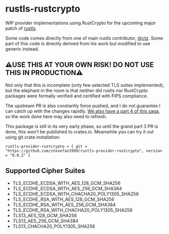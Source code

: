 # rustls-rustcrypto

WIP provider implementations using RustCrypto for the upcoming major patch of [rustls](https://github.com/rustls/rustls/pull/1405).

Some code comes directly from one of main rustls contributor, [@ctz](https://github.com/ctz). Some part of this code is directly derived from his work but modified to use generic instead.

## ⚠️USE THIS AT YOUR OWN RISK! DO NOT USE THIS IN PRODUCTION⚠️

Not only that this is incomplete (only few selected TLS suites implemented), but the elephant in the room is that neither did rustls nor RustCrypto packages were formally verified and certified with FIPS compliance.

The upstream PR is also constantly force pushed, and I do not guarantee I can catch up with the changes rapidly. [We also have a part 4 of this saga](https://github.com/rustls/rustls/pull/1448), so the work done here may also need to refresh.

This package is still in its very early phase, so until the grand part 3 PR is done, this won't be published to crates.io. Meanwhile you can try it out using git crate installation:

```
rustls-provider-rustcrypto = { git = "https://github.com/stevefan1999/rustls-provider-rustcrypto", version = "0.0.2" }
```

## Supported Cipher Suites

- TLS_ECDHE_ECDSA_WITH_AES_128_GCM_SHA256
- TLS_ECDHE_ECDSA_WITH_AES_256_GCM_SHA384
- TLS_ECDHE_ECDSA_WITH_CHACHA20_POLY1305_SHA256
- TLS_ECDHE_RSA_WITH_AES_128_GCM_SHA256
- TLS_ECDHE_RSA_WITH_AES_256_GCM_SHA384
- TLS_ECDHE_RSA_WITH_CHACHA20_POLY1305_SHA256
- TLS13_AES_128_GCM_SHA256
- TLS13_AES_256_GCM_SHA384
- TLS13_CHACHA20_POLY1305_SHA256
